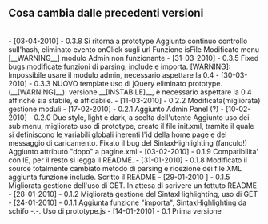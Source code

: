 <h2>Cosa cambia dalle precedenti versioni</h2><br>
	-	[03-04-2010]	-	0.3.8	Si ritorna a prototype
									Aggiunto continuo controllo sull'hash, eliminato evento onClick sugli url
									Funzione isFile
									Modificato menu
									[__WARNING__] modulo Admin non funzionante
	-	[31-03-2010]	-	0.3.5	Fixed bugs
									modificate funzioni di parsing, include e importa. 
									[WARNING]: Impossibile usare il modulo admin, necessario aspettare la 0.4
	-	[30-03-2010]	-	0.3.3	NUOVO template
									uso di jQuery
									eliminato prototype. 
									(__[WARNING]__): versione __[INSTABILE]__, è necessario aspettare la 0.4 affinchè sia stabile, e affidabile.
	-	[11-03-2010]	-	0.2.2	Modificata(migliorata) gestione moduli
	-	[17-02-2010]	-	0.2.1	Aggiunto Admin Panel (?)
	-	[10-02-2010]	-	0.2.0	Due style, light e dark, a scelta dell'utente
									Aggiunto uso dei sub menu, 
									migliorato uso di prototype, creato il file init.xml, tramite il quale si definiscono le variabili globali inerenti l'id della home page e del messaggio di caricamento.
									Fixato il bug del SintaxHighlighting (fanculo!)
									Aggiunto attributo "dopo" a pagine.xml				
	-	[03-02-2010]	-	0.1.9 	Compatibilita' con IE, per il resto si legga il README.
	-	[31-01-2010]	-	0.1.8 	Modificato il source totalmente
									cambiato metodo di parsing e ricezione dei file XML
									aggiunta funzione include. 
                   					Scritto il README                			
	-	[29-01-2010	]	-	0.1.5 	Migliorata gestione dell'uso di GET. In attesa di scrivere un fottuto README
	-	[28-01-2010]	-	0.1.2 	Migliorata gestione del SintaxHighlighting, uso di GET
	-	[24-01-2010]	-	0.1.1 	Aggiunta funzione "importa", SintaxHighlighting da schifo -.-. Uso di prototype.js
	-	[14-01-2010]	-	0.1   	Prima versione
